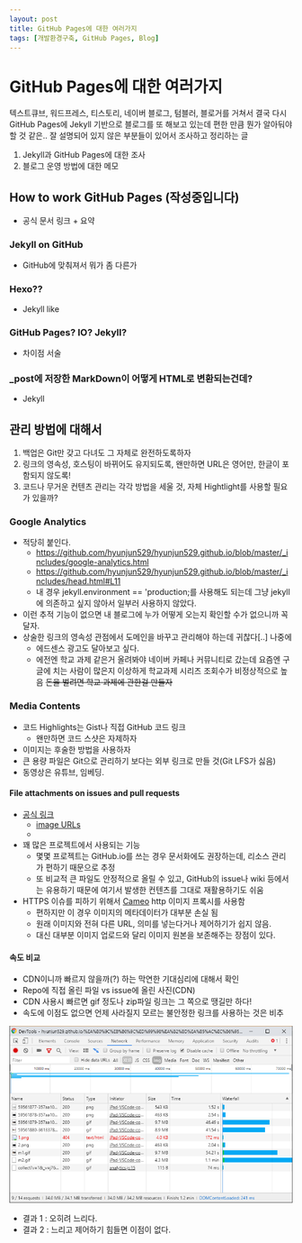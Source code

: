 ```yaml
---
layout: post
title: GitHub Pages에 대한 여러가지
tags: [개발환경구축, GitHub Pages, Blog]
---
```


# GitHub Pages에 대한 여러가지
텍스트큐브, 워드프레스, 티스토리, 네이버 블로그, 텀블러, 블로거를 거쳐서 결국 다시 GitHub Pages에 Jekyll 기반으로 블로그를 또 해보고 있는데 편한 만큼 뭔가 알아둬야 할 것 같은.. 잘 설명되어 있지 않은 부분들이 있어서 조사하고 정리하는 글

1. Jekyll과 GitHub Pages에 대한 조사
2. 블로그 운영 방법에 대한 메모


## How to work GitHub Pages (작성중입니다)
- 공식 문서 링크 + 요약

### Jekyll on GitHub
- GitHub에 맞춰져서 뭐가 좀 다른가

### Hexo??
- Jekyll like

### GitHub Pages? IO? Jekyll?
- 차이점 서술

### _post에 저장한 MarkDown이 어떻게 HTML로 변환되는건데?
- Jekyll


## 관리 방법에 대해서
1. 백업은 Git만 갖고 다녀도 그 자체로 완전하도록하자
2. 링크의 영속성, 호스팅이 바뀌어도 유지되도록, 왠만하면 URL은 영어만, 한글이 포함되지 않도록!
3. 코드나 무거운 컨텐츠 관리는 각각 방법을 세울 것, 자체 Hightlight를 사용할 필요가 있을까?

### Google Analytics
- 적당히 붙인다.
  - https://github.com/hyunjun529/hyunjun529.github.io/blob/master/_includes/google-analytics.html
  - https://github.com/hyunjun529/hyunjun529.github.io/blob/master/_includes/head.html#L11
  - 내 경우 jekyll.environment == 'production;를 사용해도 되는데 그냥 jekyll에 의존하고 싶지 않아서 일부러 사용하지 않았다.
- 이런 추적 기능이 없으면 내 블로그에 누가 어떻게 오는지 확인할 수가 없으니까 꼭 달자.
- 상술한 링크의 영속성 관점에서 도메인을 바꾸고 관리해야 하는데 귀찮다[..] 나중에
  - 에드센스 광고도 달아보고 싶다.
  - 에전엔 학교 과제 같은거 올려봐야 네이버 카페나 커뮤니티로 갔는데 요즘엔 구글에 치는 사람이 많은지 이상하게 학교과제 시리즈 조회수가 비정상적으로 높음 ~~돈을 벌려면 학교 과제에 관한걸 만들자~~

### Media Contents
- 코드 Highlights는 Gist나 직접 GitHub 코드 링크
  - 왠만하면 코드 스샷은 자제하자
- 이미지는 후술한 방법을 사용하자
- 큰 용량 파일은 Git으로 관리하기 보다는 외부 링크로 만들 것(Git LFS가 싫음)
- 동영상은 유튜브, 임베딩.

#### File attachments on issues and pull requests
- [공식 링크](https://help.github.com/en/articles/file-attachments-on-issues-and-pull-requests)
  - [image URLs](https://help.github.com/en/articles/about-anonymized-image-urls)
  - 
- 꽤 많은 프로젝트에서 사용되는 기능
  - 몇몇 프로젝트는 GitHub.io를 쓰는 경우 문서화에도 권장하는데, 리소스 관리가 편하기 때문으로 추정
  - 또 비교적 큰 파일도 안정적으로 올릴 수 있고, GitHub의 issue나 wiki 등에서는 유용하기 때문에 여기서 발생한 컨텐츠를 그대로 재활용하기도 쉬움
- HTTPS 이슈를 피하기 위해서 [Cameo](https://github.com/atmos/camo) http 이미지 프록시를 사용함
  - 편하지만 이 경우 이미지의 메타데이터가 대부분 손실 됨
  - 원래 이미지와 전혀 다른 URL, 의미를 넣는다거나 제어하기가 쉽지 않음.
  - 대신 대부분 이미지 업로드와 달리 이미지 원본을 보존해주는 장점이 있다.

#### 속도 비교
- CDN이니까 빠르지 않을까(?) 하는 막연한 기대심리에 대해서 확인
- Repo에 직접 올린 파일 vs issue에 올린 사진(CDN)
- CDN 사용시 빠르면 gif 정도나 zip파일 링크는 그 쪽으로 땡길만 하다!
- 속도에 이점도 없으면 언제 사라질지 모르는 불안정한 링크를 사용하는 것은 비추

![compare.png](/assets/resource/19-06-15/3.png)

- 결과 1 : 오히려 느리다.
- 결과 2 : 느리고 제어하기 힘들면 이점이 없다.
